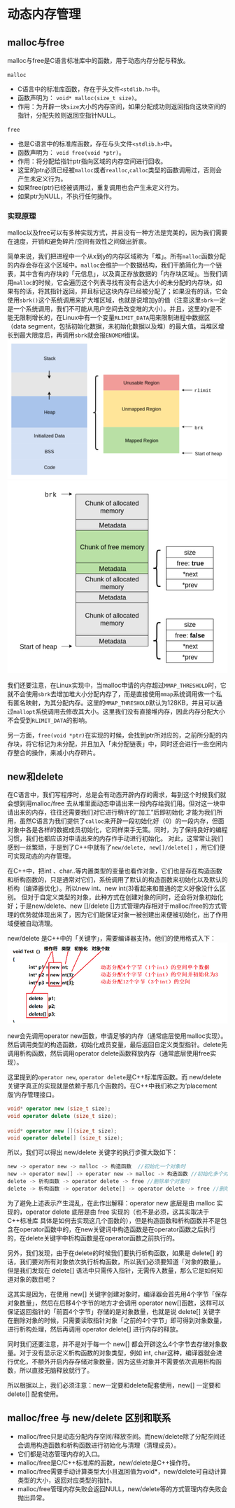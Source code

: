 # 动态内存管理

## malloc与free
malloc与free是C语言标准库中的函数，用于动态内存分配与释放。

`malloc`
* C语言中的标准库函数，存在于头文件`<stdlib.h>`中。
* 函数声明为： `void* malloc(size_t size)`。
* 作用：为开辟一块`size`大小的内存空间，如果分配成功则返回指向这块空间的指针，分配失败则返回空指针NULL。

`free`
* 也是C语言中的标准库函数，存在与头文件`<stdlib.h>`中。
* 函数声明为： `void free(void *ptr)`。
* 作用：将分配给指针ptr指向区域的内存空间进行回收。
* 这里的ptr必须已经被`malloc`或者`realloc`,`calloc`类型的函数调用过，否则会产生未定义行为。
* 如果free(ptr)已经被调用过，重复调用也会产生未定义行为。
* 如果ptr为NULL，不执行任何操作。

### 实现原理
malloc以及free可以有多种实现方式，并且没有一种方法是完美的，因为我们需要在速度，开销和避免碎片/空间有效性之间做出折衷。

简单来说，我们把进程中一个从x到y的内存区域称为「堆」。所有`malloc`函数分配的内存会存在这个区域中。`malloc`会维护一个数据结构，我们干脆简化为一个链表，其中含有内存块的「元信息」，以及真正存放数据的「内存块区域」。当我们调用`malloc`的时候，它会遍历这个列表寻找有没有合适大小的未分配的内存块，如果有的话，将其指针返回，并且标记这块内存已经被分配了；如果没有的话，它会使用`sbrk()`这个系统调用来扩大堆区域，也就是说增加y的值（注意这里`sbrk`一定是一个系统调用，我们不可能从用户空间去改变堆的大小）。并且，这里的y是不能无限制增长的，在Linux中有一个变量`RLIMIT_DATA`用来限制进程中数据区（data segment，包括初始化数据，未初始化数据以及堆）的最大值。当堆区增长到最大限度后，再调用`sbrk`就会报`ENOMEM`错误。
![heap-region](./heap-region.png)
![heap-structure](./heap-structure.png)

我们还要注意，在Linux实现中，当malloc申请的内存超过`MMAP_THRESHOLD`时，它就不会使用`sbrk`去增加堆大小分配内存了，而是直接使用`mmap`系统调用做一个私有匿名映射，为其分配内存。这里的`MMAP_THRESHOLD`默认为128KB，并且可以通过`mallopt`系统调用去修改其大小。这里我们没有直接堆内存，因此内存分配大小不会受到`RLIMIT_DATA`的影响。

另一方面，`free(void *ptr)`在实现的时候，会找到ptr所对应的，之前所分配的内存块，将它标记为未分配，并且加入「未分配链表」中，同时还会进行一些空闲内存整合的操作，来减小内存碎片。

## new和delete
在C语言中，我们写程序时，总是会有动态开辟内存的需求，每到这个时候我们就会想到用malloc/free 去从堆里面动态申请出来一段内存给我们用。但对这一块申请出来的内存，往往还需要我们对它进行稍许的“加工”后即初始化 才能为我们所用，虽然C语言为我们提供了`calloc`来开辟一段初始化好（0）的一段内存，但面对象中各是各样的数据成员初始化，它同样束手无策。同时，为了保持良好的编程习惯，我们也都应该对申请出来的内存作手动进行初始化。
对此，这常常让我们感到一丝繁琐，于是到了C++中就有了`new/delete, new[]/delete[]` ，用它们便可实现动态的内存管理。

在C++中，把int 、char..等内置类型的变量也看作对象，它们也是存在构造函数和析构函数的，只是通常对它们，系统调用了默认的构造函数来初始化以及默认的析构（编译器优化）。所以new int、new int(3)看起来和普通的定义好像没什么区别。 但对于自定义类型的对象，此种方式在创建对象的同时，还会将对象初始化好；于是new/delete、new []/delete []方式管理内存相对于malloc/free的方式管理的优势就体现出来了，因为它们能保证对象一被创建出来便被初始化，出了作用域便被自动清理。

new/delete 是C++中的「关键字」，需要编译器支持。他们的使用格式入下：
![new-delete](./new-delete.png)

new会先调用operator new函数，申请足够的内存（通常底层使用malloc实现）。然后调用类型的构造函数，初始化成员变量，最后返回自定义类型指针。delete先调用析构函数，然后调用operator delete函数释放内存（通常底层使用free实现）。

这里提到的`operator new`, `operator delete`是C++标准库函数。而 new/delete 关键字真正的实现就是依赖于那几个函数的。在C++中我们称之为‘placement版’内存管理接口。
```c++
void* operator new (size_t size);　　
void operator delete (size_t size);

void* operator new [](size_t size);　　
void operator delete[] (size_t size);
```

所以，我们可以得出 new/delete 关键字的执行步骤大致如下：
```c
new -> operator new -> malloc -> 构造函数  //初始化一个对象时
new -> operator new[] -> operator new -> malloc -> 构造函数 //初始化多个对象时
delete -> 析构函数 -> operator delete -> free //删除单个对象时
delete -> 析构函数 -> operator delete[] -> operator delete -> free //删除多个对象时
```
为了避免上述表示产生混乱，在此作出解释：operator new 底层是由 malloc 实现的，operator delete 底层是由 free 实现的（也不是必须，这其实取决于 C++标准库 具体是如何去实现这几个函数的），但是构造函数和析构函数并不是包含在operator函数中的，在new关键词中构造函数是在operator函数之后执行的，在delete关键字中析构函数是在operator函数之前执行的。

另外，我们发现，由于在delete的时候我们要执行析构函数，如果是 delete[] 的话，我们要对所有对象依次执行析构函数，所以我们必须要知道「对象的数量」。但是我们发现在 delete[] 语法中只需传入指针，无需传入数量，那么它是如何知道对象的数目呢？

这其实是因为，在使用 new[] 关键字创建对象时，编译器会首先用4个字节「保存对象数量」，然后在后移4个字节的地方才会调用 operator new[]函数，这样可以保证返回指针的「前面4个字节」存储的是对象数量，也就是说 delete[] 关键字 在删除对象的时候，只需要读取指针对象「之前的4个字节」即可得到对象数量，进行析构处理，然后再调用 operator delete[] 进行内存的释放。

同时我们还要注意，并不是对于每一个 new[] 都会开辟这么4个字节去存储对象数量。对于没有显示定义析构函数的对象类型，例如 int, char这种，编译器就会进行优化，不额外开启内存存储对象数量，因为这些对象并不需要依次调用析构函数，所以直接无脑释放就行了。

所以根据以上，我们必须注意：new一定要和delete配套使用，new[] 一定要和 delete[] 配套使用。



## malloc/free 与 new/delete 区别和联系

*  malloc/free只是动态分配内存空间/释放空间。而new/delete除了分配空间还会调用构造函数和析构函数进行初始化与清理（清理成员）。
*  它们都是动态管理内存的入口。
*  malloc/free是C/C++标准库的函数，new/delete是C++操作符。
*  malloc/free需要手动计算类型大小且返回值为void*，new/delete可自动计算类型的大小，返回对应类型的指针。
*  malloc/free管理内存失败会返回NULL，new/delete等的方式管理内存失败会抛出异常。
